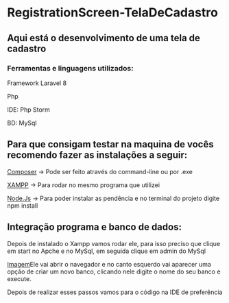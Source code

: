 # RegistrationScreen-TelaDeCadastro
<h2>Aqui está o desenvolvimento de uma tela de cadastro</h2>
   <h3>Ferramentas e linguagens utilizados:</h3>
   <p>Framework Laravel 8</p>
   <p>Php</p>
   <p>IDE: Php Storm</p>
   <p>BD: MySql</p>

<h2>Para que consigam testar na maquina de vocês recomendo fazer as instalações a seguir:</h2>
<p><a href="https://getcomposer.org/download/">Composer</a> -> Pode ser feito através do command-line ou por .exe</p>
<p><a href="https://www.apachefriends.org/download.html">XAMPP</a> -> Para rodar no mesmo programa que utilizei</p>
<p><a href="https://nodejs.org/en/download/">Node.Js</a> -> Para poder instalar as pendência e no terminal do projeto digite npm install</p>

<h2>Integração programa e banco de dados:</h2>
<p>Depois de instalado o Xampp vamos rodar ele, para isso preciso que clique em start no Apche e no MySql, em seguida clique em admin do MySql</p>
<p><a href="https://prnt.sc/241n1km">Imagem</a>Ele vai abrir o navegador e no canto esquerdo vai aparecer uma opção de criar um novo banco, clicando nele digite o nome do seu banco e execute.</p>
<p>Depois de realizar esses passos vamos para o código na IDE de preferência</p>
